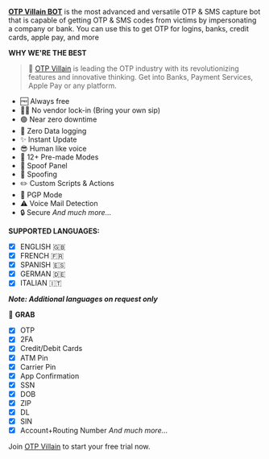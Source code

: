 
**[OTP Villain BOT](https://t.me/+KFiug7vzu4AyMzQ0)**  is the most advanced and versatile OTP & SMS capture bot that is capable of getting OTP & SMS codes from victims by impersonating a company or bank. You can use this to get OTP for logins, banks, credit cards, apple pay, and more

**WHY WE'RE THE BEST**

> 💬 [OTP Villain](https://t.me/+KFiug7vzu4AyMzQ0) is leading the OTP
> industry with its revolutionizing features and innovative thinking.
> Get into Banks, Payment Services, Apple Pay or any platform.

- 🆓  Always free
- ⛓️‍💥 No vendor lock-in (Bring your own sip)
- 🟢 Near zero downtime
- 💪 Zero Data logging
- ✨ Instant Update
- 😎 Human like voice
- 🔋 12+ Pre-made Modes
- 🔢 Spoof Panel
- 🥸 Spoofing
- ✏️ Custom Scripts & Actions
- 🥷 PGP Mode
- ⚠️ Voice Mail Detection
 - 🔒 Secure
*And much more...*


**SUPPORTED LANGUAGES:**

 - [x] ENGLISH 🇬🇧 
 - [x]  FRENCH 🇫🇷 
 - [x] SPANISH 🇪🇸  
 - [x] GERMAN 🇩🇪 
 - [x] ITALIAN 🇮🇹

_**Note: Additional languages on request only**_

💎 **GRAB** 
 - [x] OTP
 - [x]  2FA 
 - [x] Credit/Debit Cards
 - [x]  ATM Pin 
 - [x] Carrier Pin 
 - [x]  App Confirmation
 - [x]  SSN
 - [x]  DOB
 - [x]  ZIP 
 - [x]  DL 
 - [x]  SIN 
 - [x]  Account+Routing Number 
 *And much more…*
 
Join  [OTP Villain](https://t.me/+KFiug7vzu4AyMzQ0)  to start your free trial now.
